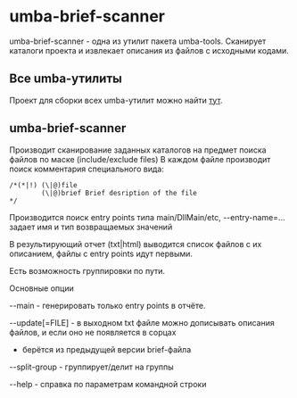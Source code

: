 # umba-brief-scanner

umba-brief-scanner - одна из утилит пакета umba-tools. Сканирует каталоги проекта и извлекает описания из
файлов с исходными кодами.


## Все umba-утилиты

Проект для сборки всех umba-утилит можно найти [тут](https://github.com/al-martyn1/umba-tools).


## umba-brief-scanner

Производит сканирование заданных каталогов на предмет поиска файлов по маске (include/exclude files)
В каждом файле производит поиск комментария специального вида:

```
/*(*|!) (\|@)file
        (\|@)brief Brief desription of the file
*/
```

Производится поиск entry points типа main/DllMain/etc, --entry-name=... задает имя и тип возвращаемых значений

В результирующий отчет (txt|html) выводится список файлов с их описанием, файлы с entry points идут первыми.

Есть возможность группировки по пути.

Основные опции

--main - генерировать только entry points в отчёте.

--update[=FILE] - в выходном txt файле можно дописывать описания файлов, и если оно не появляется в сорцах
  - берётся из предыдущей версии brief-файла

--split-group - группирует/делит на группы

--help - справка по параметрам командной строки
